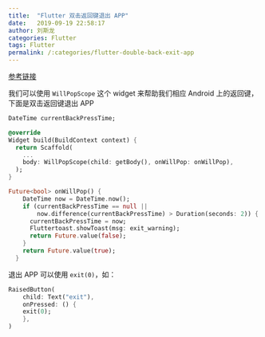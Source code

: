 ```yaml
---
title:  "Flutter 双击返回键退出 APP"
date:   2019-09-19 22:58:17
author: 刘斯龙
categories: Flutter
tags: Flutter
permalink: /:categories/flutter-double-back-exit-app
---
```


[参考链接](https://stackoverflow.com/questions/53496161/how-to-write-a-double-back-button-pressed-to-exit-app-using-flutter)

我们可以使用 `WillPopScope` 这个 widget 来帮助我们相应 Android 上的返回键，下面是双击返回键退出 APP

```dart
DateTime currentBackPressTime;

@override
Widget build(BuildContext context) {
  return Scaffold(
    ...
    body: WillPopScope(child: getBody(), onWillPop: onWillPop),
  );
}

Future<bool> onWillPop() {
    DateTime now = DateTime.now();
    if (currentBackPressTime == null || 
        now.difference(currentBackPressTime) > Duration(seconds: 2)) {
      currentBackPressTime = now;
      Fluttertoast.showToast(msg: exit_warning);
      return Future.value(false);
    }
    return Future.value(true);
  }
```

退出 APP 可以使用 `exit(0)`，如：

```dart
RaisedButton(
    child: Text("exit"),
    onPressed: () {
    exit(0);
    },
)
```